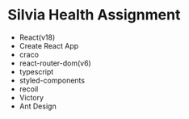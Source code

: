 # Silvia Health Assignment

- React(v18)
- Create React App
- craco
- react-router-dom(v6)
- typescript
- styled-components
- recoil
- Victory
- Ant Design
